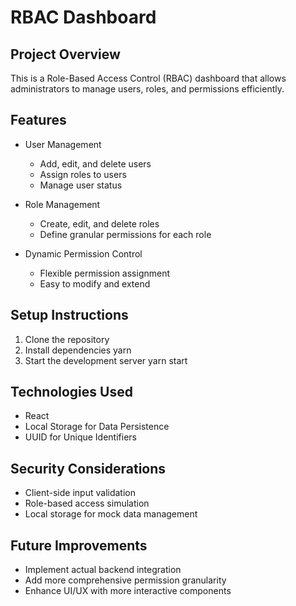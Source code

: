 # RBAC Dashboard

## Project Overview

This is a Role-Based Access Control (RBAC) dashboard that allows administrators to manage users, roles, and permissions efficiently.

## Features

- User Management

  - Add, edit, and delete users
  - Assign roles to users
  - Manage user status

- Role Management

  - Create, edit, and delete roles
  - Define granular permissions for each role

- Dynamic Permission Control
  - Flexible permission assignment
  - Easy to modify and extend

## Setup Instructions

1. Clone the repository
2. Install dependencies
   yarn
3. Start the development server
   yarn start

## Technologies Used

- React
- Local Storage for Data Persistence
- UUID for Unique Identifiers

## Security Considerations

- Client-side input validation
- Role-based access simulation
- Local storage for mock data management

## Future Improvements

- Implement actual backend integration
- Add more comprehensive permission granularity
- Enhance UI/UX with more interactive components
